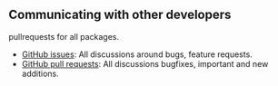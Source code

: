 ## Communicating with other developers

pullrequests for all packages.
- [GitHub issues](https://github.com/wooga/atlas-unity/issues): All discussions around bugs, feature requests.
- [GitHub pull requests](https://github.com/wooga/atlas-unity/pulls): All discussions bugfixes, important and new additions.
